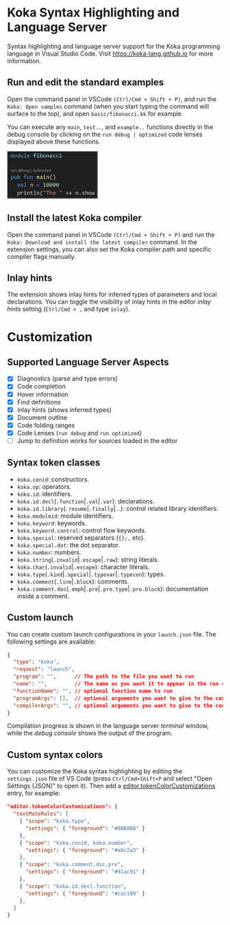 # Koka Syntax Highlighting and Language Server

Syntax highlighting and language server support for the
Koka programming language in Visual Studio Code.
Visit <https://koka-lang.github.io> for more information.



## Run and edit the standard examples

Open the command panel in VSCode `(Ctrl/Cmd + Shift + P)`, and run the
`Koka: Open samples` command (when you start typing the command will surface to the top),
and open `basic/fibonacci.kk` for example.

You can execute any `main`, `test..`, and `example..` functions
directly in the debug console by clicking on the
`run debug | optimized` code lenses displayed above these functions.

<img style="width:15em; border:1px solid grey" src="support/vscode/koka.language-koka/images/codelens.png">


## Install the latest Koka compiler

Open the command panel in VSCode `(Ctrl/Cmd + Shift + P)` and run the
`Koka: Download and install the latest compiler` command.
In the extension settings, you can also set the Koka compiler
path and specific compiler flags manually.


## Inlay hints

The extension shows inlay hints for inferred types of parameters
and local declarations. You can toggle the visibility of inlay hints
in the editor _inlay hints_ setting (`Ctrl/Cmd + ,` and type `inlay`).


# Customization

## Supported Language Server Aspects

- [x] Diagnostics (parse and type errors)
- [x] Code completion
- [x] Hover information
- [x] Find definitions
- [x] Inlay hints (shows inferred types)
- [x] Document outline
- [x] Code folding ranges
- [x] Code Lenses (`run debug` and `run optimized`)
- [ ] Jump to definition works for sources loaded in the editor

## Syntax token classes

* `koka.conid`: constructors.
* `koka.op`: operators.
* `koka.id`: identifiers.
* `koka.id.decl`(`.function`|`.val`|`.var`): declarations.
* `koka.id.library`(`.resume`|`.finally`|...): control related library identifiers.
* `koka.moduleid`: module identifiers.
* `koka.keyword`: keywords.
* `koka.keyword.control`: control flow keywords.
* `koka.special`: reserved separators (`{};,` etc).
* `koka.special.dot`: the dot separator.
* `koka.number`: numbers.
* `koka.string`(`.invalid`|`.escape`|`.raw`): string literals.
* `koka.char`(`.invalid`|`.escape`): character literals.
* `koka.type`(`.kind`|`.special`|`.typevar`|`.typecon`): types.
* `koka.comment`(`.line`|`.block`): comments.
* `koka.comment.doc`(`.emph`|`.pre`|`.pre.type`|`.pre.block`): documentation inside a comment.

## Custom launch

You can create custom launch configurations in your `launch.json` file.
The following settings are available:
```json
{
  "type": "koka",
  "request": "launch",
  "program": "",      // The path to the file you want to run
  "name": "",         // The name as you want it to appear in the run configurations dropdown
  "functionName": "", // optional function name to run
  "programArgs": [],  // optional arguments you want to give to the compiled program
  "compilerArgs": "", // optional arguments you want to give to the compiler (e.g. --verbose or -O2)
}
```

Compilation progress is shown in the language server _terminal_ window,
while the _debug console_ shows the output of the program.

## Custom syntax colors

You can customize the Koka syntax highlighting by editing
the `settings.json` file of VS Code (press `Ctrl/Cmd+Shift+P` and
select "Open Settings (JSON)" to open it).
Then add a [editor.tokenColorCustomizations](https://code.visualstudio.com/docs/getstarted/themes#_editor-syntax-highlighting)
entry, for example:
```json
"editor.tokenColorCustomizations": {
  "textMateRules": [
    { "scope": "koka.type",
      "settings": { "foreground": "#00B8B8" }
    },
    { "scope": "koka.conid, koka.number",
      "settings": { "foreground": "#a6c2a3" }
    },
    { "scope": "koka.comment.doc.pre",
      "settings": { "foreground": "#91ac91" }
    },
    { "scope": "koka.id.decl.function",
      "settings": { "foreground": "#cac199" }
    },
  ]
}
```

